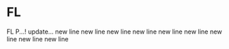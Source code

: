 # FL
FL P...! 
update... new line
new line
new line
new line
new line
new line
new line
new line
new line
